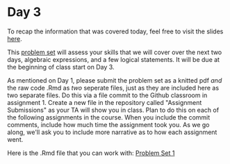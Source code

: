 # Day 3

To recap the information that was covered today, feel free to visit the slides [here](/slides/day3-am.pdf).  

This [problem set](https://github.com/sarah-moore/NU-math-camp/blob/68886c484d9113cd675066aed19b43eed7971452/problem-sets/pset1.pdf) will assess your skills that we will cover over the next two days, algebraic expressions, and a few logical statements. It will be due at the beginning of class start on Day 3. 

As mentioned on Day 1, please submit the problem set as a knitted pdf *and* the raw code .Rmd as *two* seperate files, just as they are included here as two separate files. Do this via a file commit to the Github classroom in assignment 1. Create a new file in the repository called "Assignment Submissions" as your TA will show you in class. Plan to do this on each of the following assignments in the course. When you include the commit comments, include how much time the assignment took you. As we go along, we'll ask you to include more narrative as to how each assignment went. 

Here is the .Rmd file that you can work with: 
[Problem Set 1](https://github.com/sarah-moore/NU-math-camp/blob/68886c484d9113cd675066aed19b43eed7971452/problem-sets/pset1.Rmd)

